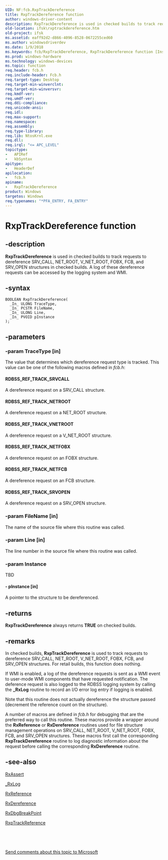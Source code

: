```yaml
---
UID: NF:fcb.RxpTrackDereference
title: RxpTrackDereference function
author: windows-driver-content
description: RxpTrackDereference is used in checked builds to track requests to dereference SRV_CALL, NET_ROOT, V_NET_ROOT, FOBX, FCB, and SRV_OPEN structures in checked builds. A log of these dereference requests can be accessed by the logging system and WMI.
old-location: ifsk\rxptrackdereference.htm
old-project: ifsk
ms.assetid: eaff92d2-d866-4096-8528-0672255ced60
ms.author: windowsdriverdev
ms.date: 1/9/2018
ms.keywords: fcb/RxpTrackDereference, RxpTrackDereference function [Installable File System Drivers], ifsk.rxptrackdereference, RxpTrackDereference, rxref_60f3cce5-bd6b-47b9-a6cc-85b5ee027934.xml
ms.prod: windows-hardware
ms.technology: windows-devices
ms.topic: function
req.header: fcb.h
req.include-header: Fcb.h
req.target-type: Desktop
req.target-min-winverclnt: 
req.target-min-winversvr: 
req.kmdf-ver: 
req.umdf-ver: 
req.ddi-compliance: 
req.unicode-ansi: 
req.idl: 
req.max-support: 
req.namespace: 
req.assembly: 
req.type-library: 
req.lib: NtosKrnl.exe
req.dll: 
req.irql: "<= APC_LEVEL"
topictype:
-	APIRef
-	kbSyntax
apitype:
-	HeaderDef
apilocation:
-	fcb.h
apiname:
-	RxpTrackDereference
product: Windows
targetos: Windows
req.typenames: "*PFA_ENTRY, FA_ENTRY"
---
```


# RxpTrackDereference function


## -description


<b>RxpTrackDereference</b> is used in checked builds to track requests to dereference SRV_CALL, NET_ROOT, V_NET_ROOT, FOBX, FCB, and SRV_OPEN structures in checked builds. A log of these dereference requests can be accessed by the logging system and WMI. 


## -syntax


````
BOOLEAN RxpTrackDereference(
  _In_ ULONG TraceType,
  _In_ PCSTR FileName,
  _In_ ULONG Line,
  _In_ PVOID pInstance
);
````


## -parameters




### -param TraceType [in]

The value that determines which dereference request type is tracked. This value can be one of the following macros defined in <i>fcb.h</i>:




#### RDBSS_REF_TRACK_SRVCALL

A dereference request on a SRV_CALL structure.


#### RDBSS_REF_TRACK_NETROOT

A dereference request on a NET_ROOT structure.


#### RDBSS_REF_TRACK_VNETROOT

A dereference request on a V_NET_ROOT structure.


#### RDBSS_REF_TRACK_NETFOBX

A dereference request on an FOBX structure.


#### RDBSS_REF_TRACK_NETFCB

A dereference request on an FCB structure.


#### RDBSS_REF_TRACK_SRVOPEN

A dereference request on a SRV_OPEN structure.


### -param FileName [in]

The name of the source file where this routine was called.


### -param Line [in]

The line number in the source file where this routine was called.


### -param Instance

TBD



#### - pInstance [in]

A pointer to the structure to be dereferenced.


## -returns


<b>RxpTrackDereference</b> always returns <b>TRUE</b> on checked builds. 



## -remarks


In checked builds, <b>RxpTrackDereference</b> is used to track requests to dereference SRV_CALL, NET_ROOT, V_NET_ROOT, FOBX, FCB, and SRV_OPEN structures. For retail builds, this function does nothing.

If WMI is enabled, a log of the dereference requests is sent as a WMI event to user-mode WMI components that have requested notification. The deference request is also logged to the RDBSS logging system by calling the <b>_RxLog</b> routine to record an I/O error log entry if logging is enabled. 

Note that this routine does not actually dereference the structure passed (decrement the reference count on the structure).

A number of macros are defined in <i>fcb.h</i> for debugging that are the preferred way to call this routine. These macros provide a wrapper around the <b>RxReference</b> or <b>RxDereference</b> routines used for file structure management operations on SRV_CALL, NET_ROOT, V_NET_ROOT, FOBX, FCB, and SRV_OPEN structures. These macros first call the corresponding <b>RxpTrackDereference</b> routine to log diagnostic information about the request before calling the corresponding <b>RxDereference</b> routine.



## -see-also

<a href="https://msdn.microsoft.com/library/windows/hardware/ff553384">RxAssert</a>

<a href="..\rxlog\nf-rxlog-_rxlog.md">_RxLog</a>

<a href="..\rxprocs\nf-rxprocs-rxreference.md">RxReference</a>

<a href="..\rxprocs\nf-rxprocs-rxdereference.md">RxDereference</a>

<a href="https://msdn.microsoft.com/library/windows/hardware/ff554385">RxDbgBreakPoint</a>

<a href="..\fcb\nf-fcb-rxptrackreference.md">RxpTrackReference</a>

 

 

<a href="mailto:wsddocfb@microsoft.com?subject=Documentation%20feedback [ifsk\ifsk]:%20RxpTrackDereference function%20 RELEASE:%20(1/9/2018)&amp;body=%0A%0APRIVACY STATEMENT%0A%0AWe use your feedback to improve the documentation. We don't use your email address for any other purpose, and we'll remove your email address from our system after the issue that you're reporting is fixed. While we're working to fix this issue, we might send you an email message to ask for more info. Later, we might also send you an email message to let you know that we've addressed your feedback.%0A%0AFor more info about Microsoft's privacy policy, see http://privacy.microsoft.com/en-us/default.aspx." title="Send comments about this topic to Microsoft">Send comments about this topic to Microsoft</a>

